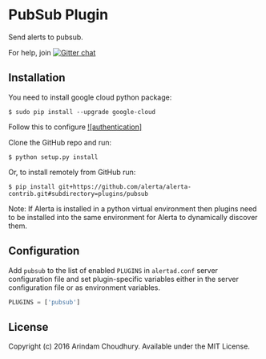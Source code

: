 PubSub Plugin
==============

Send alerts to pubsub.

For help, join [![Gitter chat](https://badges.gitter.im/alerta/chat.png)](https://gitter.im/alerta/chat)

Installation
------------

You need to install google cloud python package:

    $ sudo pip install --upgrade google-cloud

Follow this to configure [![authentication]](https://googlecloudplatform.github.io/google-cloud-python/stable/pubsub-usage.html#authentication-configuration)

Clone the GitHub repo and run:

    $ python setup.py install

Or, to install remotely from GitHub run:

    $ pip install git+https://github.com/alerta/alerta-contrib.git#subdirectory=plugins/pubsub

Note: If Alerta is installed in a python virtual environment then plugins
need to be installed into the same environment for Alerta to dynamically
discover them.

Configuration
-------------

Add `pubsub` to the list of enabled `PLUGINS` in `alertad.conf` server
configuration file and set plugin-specific variables either in the
server configuration file or as environment variables.

```python
PLUGINS = ['pubsub']
```

License
-------

Copyright (c) 2016 Arindam Choudhury. Available under the MIT License.
